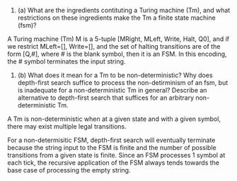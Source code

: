 1. (a) What are the ingredients contituting a Turing machine (Tm),
and what restrictions on these ingredients make the Tm
a finite state machine (fsm)?

A Turing machine (Tm) M is a 5-tuple [MRight, MLeft, Write, Halt, Q0], and if we restrict MLeft=[], Write=[], and the set of halting transitions are of the form [Q,#], where # is the blank symbol, then it is an FSM.
In this encoding, the # symbol terminates the input string.


1. (b) What does it mean for a Tm to be non-deterministic?
Why does depth-first search suffice to process the non-detirminism of
an fsm, but is inadequate for a non-deterministic Tm in general?
Describe an alternative to depth-first search
that suffices for an arbitrary non-deterministic Tm.

A Tm is non-deterministic when at a given state and with
a given symbol, there may exist multiple legal transitions.

For a non-determisitic FSM, depth-first search will eventually
terminate because the string input to the FSM is finite and
the number of possible transitions from a given state is finite.
Since an FSM processes 1 symbol at each tick, the recursive
application of the FSM always tends towards the base case of
processing the empty string.
